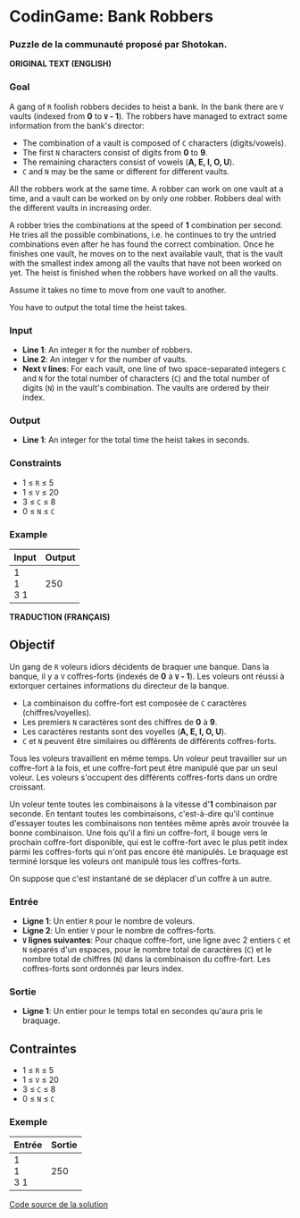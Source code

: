 # CodinGame: Bank Robbers

### Puzzle de la communauté proposé par Shotokan.

**ORIGINAL TEXT (ENGLISH)**

### Goal

A gang of `R` foolish robbers decides to heist a bank. In the bank there are `V` vaults (indexed from **0** to **`V` - 1**). The robbers have managed to extract some information from the bank's director:
- The combination of a vault is composed of `C` characters (digits/vowels).
- The first `N` characters consist of digits from **0** to **9**.
- The remaining characters consist of vowels (**A, E, I, O, U**).
- `C` and `N` may be the same or different for different vaults.

All the robbers work at the same time. A robber can work on one vault at a time, and a vault can be worked on by only one robber. Robbers deal with the different vaults in increasing order.

A robber tries the combinations at the speed of **1** combination per second. He tries all the possible combinations, i.e. he continues to try the untried combinations even after he has found the correct combination. Once he finishes one vault, he moves on to the next available vault, that is the vault with the smallest index among all the vaults that have not been worked on yet. The heist is finished when the robbers have worked on all the vaults.

Assume it takes no time to move from one vault to another.

You have to output the total time the heist takes.

### Input
- **Line 1**: An integer `R` for the number of robbers.
- **Line 2**: An integer `V` for the number of vaults.
- **Next `V` lines**: For each vault, one line of two space-separated integers `C` and `N` for the total number of characters (`C`) and the total number of digits (`N`) in the vault's combination. The vaults are ordered by their index.

### Output
- **Line 1**: An integer for the total time the heist takes in seconds.

### Constraints
- 1 ≤ `R` ≤ 5
- 1 ≤ `V` ≤ 20
- 3 ≤ `C` ≤ 8
- 0 ≤ `N` ≤ `C`

### Example

Input | Output
------------ | -------------
1<br>1<br>3 1 | 250

**TRADUCTION (FRANÇAIS)**

## Objectif

Un gang de `R` voleurs idiors décidents de braquer une banque. Dans la banque, il y a `V` coffres-forts (indexés de **0** à **`V` - 1**). Les voleurs ont réussi à extorquer certaines informations du directeur de la banque.
- La combinaison du coffre-fort est composée de `C` caractères (chiffres/voyelles).
- Les premiers `N` caractères sont des chiffres de **0** à **9**.
- Les caractères restants sont des voyelles (**A, E, I, O, U**).
- `C` et `N` peuvent être similaires ou différents de différents coffres-forts.

Tous les voleurs travaillent en même temps. Un voleur peut travailler sur un coffre-fort à la fois, et une coffre-fort peut être manipulé que par un seul voleur. Les voleurs s'occupent des différents coffres-forts dans un ordre croissant.

Un voleur tente toutes les combinaisons à la vitesse d'**1** combinaison par seconde. En tentant toutes les combinaisons, c'est-à-dire qu'il continue d'essayer toutes les combinaisons non tentées même après avoir trouvée la bonne combinaison. Une fois qu'il a fini un coffre-fort, il bouge vers le prochain coffre-fort disponible, qui est le coffre-fort avec le plus petit index parmi les coffres-forts qui n'ont pas encore été manipulés. Le braquage est terminé lorsque les voleurs ont manipulé tous les coffres-forts.

On suppose que c'est instantané de se déplacer d'un coffre à un autre.

### Entrée
- **Ligne 1**: Un entier `R` pour le nombre de voleurs.
- **Ligne 2**: Un entier `V` pour le nombre de coffres-forts.
- **`V` lignes suivantes**: Pour chaque coffre-fort, une ligne avec 2 entiers `C` et `N` séparés d'un espaces, pour le nombre total de caractères (`C`) et le nombre total de chiffres (`N`) dans la combinaison du coffre-fort. Les coffres-forts sont ordonnés par leurs index.

### Sortie
- **Ligne 1**: Un entier pour le temps total en secondes qu'aura pris le braquage.

## Contraintes
- 1 ≤ `R` ≤ 5
- 1 ≤ `V` ≤ 20
- 3 ≤ `C` ≤ 8
- 0 ≤ `N` ≤ `C`

### Exemple

Entrée | Sortie
------------ | -------------
1<br>1<br>3 1 | 250

[Code source de la solution](https://github.com/Kous92/CodinGame-Swift-FR-/tree/main/Puzzles%20classiques/Facile/Bank%20Robbers/bankRobbers.swift)